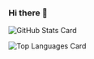 ### Hi there 👋

![GitHub Stats Card](https://github-readme-stats.vercel.app/api?username=katsushi-torii)

![Top Languages Card](https://github-readme-stats.vercel.app/api/top-langs/?username=katsushi-torii)


<!--
**katsushi-torii/katsushi-torii** is a ✨ _special_ ✨ repository because its `README.md` (this file) appears on your GitHub profile.

Here are some ideas to get you started:

- 🔭 I’m currently working on ...
- 🌱 I’m currently learning ...
- 👯 I’m looking to collaborate on ...
- 🤔 I’m looking for help with ...
- 💬 Ask me about ...
- 📫 How to reach me: ...
- 😄 Pronouns: ...
- ⚡ Fun fact: ...
-->
